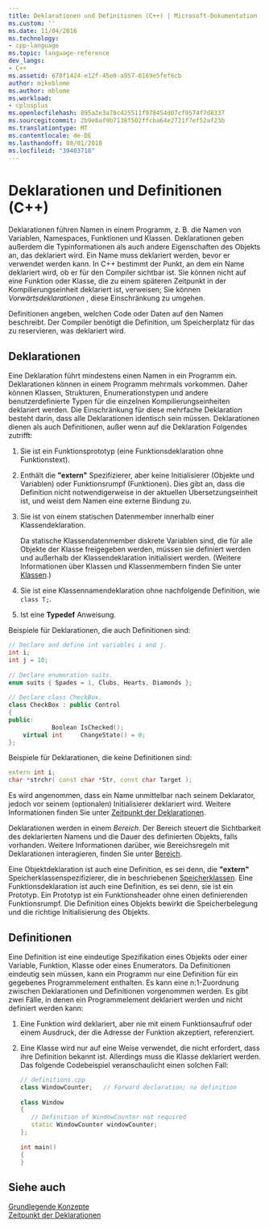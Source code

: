 ```yaml
---
title: Deklarationen und Definitionen (C++) | Microsoft-Dokumentation
ms.custom: ''
ms.date: 11/04/2016
ms.technology:
- cpp-language
ms.topic: language-reference
dev_langs:
- C++
ms.assetid: 678f1424-e12f-45e0-a957-8169e5fef6cb
author: mikeblome
ms.author: mblome
ms.workload:
- cplusplus
ms.openlocfilehash: 895a2e3a78c425511f978454d07cf9574f7d8337
ms.sourcegitcommit: 2b9e8af9b7138f502ffcba64e2721f7ef52af23b
ms.translationtype: MT
ms.contentlocale: de-DE
ms.lasthandoff: 08/01/2018
ms.locfileid: "39403718"
---
```

# <a name="declarations-and-definitions-c"></a>Deklarationen und Definitionen (C++)
Deklarationen führen Namen in einem Programm, z. B. die Namen von Variablen, Namespaces, Funktionen und Klassen. Deklarationen geben außerdem die Typinformationen als auch andere Eigenschaften des Objekts an, das deklariert wird. Ein Name muss deklariert werden, bevor er verwendet werden kann. In C++ bestimmt der Punkt, an dem ein Name deklariert wird, ob er für den Compiler sichtbar ist. Sie können nicht auf eine Funktion oder Klasse, die zu einem späteren Zeitpunkt in der Kompilierungseinheit deklariert ist, verweisen; Sie können *Vorwärtsdeklarationen* , diese Einschränkung zu umgehen.  
  
 Definitionen angeben, welchen Code oder Daten auf den Namen beschreibt. Der Compiler benötigt die Definition, um Speicherplatz für das zu reservieren, was deklariert wird.  
  
## <a name="declarations"></a>Deklarationen  
 Eine Deklaration führt mindestens einen Namen in ein Programm ein. Deklarationen können in einem Programm mehrmals vorkommen. Daher können Klassen, Strukturen, Enumerationstypen und andere benutzerdefinierte Typen für die einzelnen Kompilierungseinheiten deklariert werden. Die Einschränkung für diese mehrfache Deklaration besteht darin, dass alle Deklarationen identisch sein müssen. Deklarationen dienen als auch Definitionen, außer wenn auf die Deklaration Folgendes zutrifft:  
  
1.  Sie ist ein Funktionsprototyp (eine Funktionsdeklaration ohne Funktionstext).  
  
2.  Enthält die **"extern"** Spezifizierer, aber keine Initialisierer (Objekte und Variablen) oder Funktionsrumpf (Funktionen). Dies gibt an, dass die Definition nicht notwendigerweise in der aktuellen Übersetzungseinheit ist, und weist dem Namen eine externe Bindung zu.  
  
3.  Sie ist von einem statischen Datenmember innerhalb einer Klassendeklaration.  
  
     Da statische Klassendatenmember diskrete Variablen sind, die für alle Objekte der Klasse freigegeben werden, müssen sie definiert werden und außerhalb der Klassendeklaration initialisiert werden. (Weitere Informationen über Klassen und Klassenmembern finden Sie unter [Klassen](../cpp/classes-and-structs-cpp.md).)  
  
4.  Sie ist eine Klassennamendeklaration ohne nachfolgende Definition, wie `class T;`.  
  
5.  Ist eine **Typedef** Anweisung.  
  
 Beispiele für Deklarationen, die auch Definitionen sind:  
  
```cpp 
// Declare and define int variables i and j.  
int i;  
int j = 10;  
  
// Declare enumeration suits.  
enum suits { Spades = 1, Clubs, Hearts, Diamonds };  
  
// Declare class CheckBox.  
class CheckBox : public Control  
{  
public:  
            Boolean IsChecked();  
    virtual int     ChangeState() = 0;  
};  
```  
  
 Beispiele für Deklarationen, die keine Definitionen sind:  
  
```cpp 
extern int i;  
char *strchr( const char *Str, const char Target );  
```  
  
 Es wird angenommen, dass ein Name unmittelbar nach seinem Deklarator, jedoch vor seinem (optionalen) Initialisierer deklariert wird. Weitere Informationen finden Sie unter [Zeitpunkt der Deklarationen](../cpp/point-of-declaration-in-cpp.md).  
  
 Deklarationen werden in einem *Bereich*. Der Bereich steuert die Sichtbarkeit des deklarierten Namens und die Dauer des definierten Objekts, falls vorhanden. Weitere Informationen darüber, wie Bereichsregeln mit Deklarationen interagieren, finden Sie unter [Bereich](../cpp/scope-visual-cpp.md).  
  
 Eine Objektdeklaration ist auch eine Definition, es sei denn, die **"extern"** Speicherklassenspezifizierer, die in beschriebenen [Speicherklassen](storage-classes-cpp.md). Eine Funktionsdeklaration ist auch eine Definition, es sei denn, sie ist ein Prototyp. Ein Prototyp ist ein Funktionsheader ohne einen definierenden Funktionsrumpf. Die Definition eines Objekts bewirkt die Speicherbelegung und die richtige Initialisierung des Objekts.  
  
## <a name="definitions"></a>Definitionen  
 Eine Definition ist eine eindeutige Spezifikation eines Objekts oder einer Variable, Funktion, Klasse oder eines Enumerators. Da Definitionen eindeutig sein müssen, kann ein Programm nur eine Definition für ein gegebenes Programmelement enthalten. Es kann eine n:1-Zuordnung zwischen Deklarationen und Definitionen vorgenommen werden. Es gibt zwei Fälle, in denen ein Programmelement deklariert werden und nicht definiert werden kann:  
  
1.  Eine Funktion wird deklariert, aber nie mit einem Funktionsaufruf oder einem Ausdruck, der die Adresse der Funktion akzeptiert, referenziert.  
  
2.  Eine Klasse wird nur auf eine Weise verwendet, die nicht erfordert, dass ihre Definition bekannt ist. Allerdings muss die Klasse deklariert werden. Das folgende Codebeispiel veranschaulicht einen solchen Fall:  
  
    ```cpp 
    // definitions.cpp  
    class WindowCounter;   // Forward declaration; no definition  
  
    class Window  
    {  
       // Definition of WindowCounter not required  
       static WindowCounter windowCounter;  
    };  
  
    int main()  
    {  
    }  
    ```  
  
## <a name="see-also"></a>Siehe auch  
 [Grundlegende Konzepte](../cpp/basic-concepts-cpp.md)   
 [Zeitpunkt der Deklarationen](../cpp/point-of-declaration-in-cpp.md)